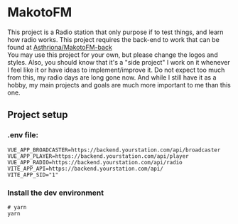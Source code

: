 # MakotoFM

This project is a Radio station that only purpose if to test things, and learn how radio works. 
This project requires the back-end to work that can be found at [Asthriona/MakotoFM-back](https://github.com/Asthriona/MakotoFM-back)  
You may use this project for your own, but please change the logos and styles. 
Also, you should know that it's a "side project" I work on it whenever I feel like it or have ideas to implement/improve it. 
Do not expect too much from this, my radio days are long gone now. And while I still have it as a hobby, my main projects and goals are much more important to me than this one.


## Project setup

### .env file: 
```
VUE_APP_BROADCASTER=https://backend.yourstation.com/api/broadcaster
VUE_APP_PLAYER=https://backend.yourstation.com/api/player
VUE_APP_RADIO=https://backend.yourstation.com/api/radio
VITE_APP_API=https://backend.yourstation.com/api/
VITE_APP_SID="1"
```

### Install the dev environment

```
# yarn
yarn
```
